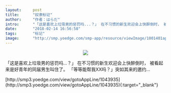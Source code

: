 ```yaml
---
layout:     post
title:      "奴隶标记"
author:     "作者：はらだ"
intro:      "「这是喜欢上垃圾男的惩罚吗...？」 在不习惯的新生欢迎会上快醉倒时， 被看起来是好青年的同届男生叫住了。 「等等能帮我XX吗？」突如其来的邀约..."
date:       "2018-02-14 16:56:58"
tags:       "标记"
image:      "http://smp.yoedge.com/smp-app/resource/viewImage/1001401appline.png"
---
```

<div style="text-align: center">
<p><img src="http://smp.yoedge.com/smp-app/resource/viewImage/1001401appline.png"/></p>
</div>
<p class="post-meta">
<span>「这是喜欢上垃圾男的惩罚吗...？」 在不习惯的新生欢迎会上快醉倒时， 被看起来是好青年的同届男生叫住了。 「等等能帮我XX吗？」突如其来的邀约...</span>
</p>
[http://smp3.yoedge.com/view/gotoAppLine/1043935](http://smp3.yoedge.com/view/gotoAppLine/1043935){:target="_blank"}


